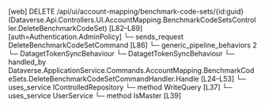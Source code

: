 [web] DELETE /api/ui/account-mapping/benchmark-code-sets/{id:guid}  (Dataverse.Api.Controllers.UI.AccountMapping.BenchmarkCodeSetsController.DeleteBenchmarkCodeSet)  [L82–L89] [auth=Authentication.AdminPolicy]
  └─ sends_request DeleteBenchmarkCodeSetCommand [L86]
    └─ generic_pipeline_behaviors 2
      └─ DatagetTokenSyncBehaviour
      └─ DatagetTokenSyncBehaviour
    └─ handled_by Dataverse.ApplicationService.Commands.AccountMapping.BenchmarkCodeSets.DeleteBenchmarkCodeSetCommandHandler.Handle [L24–L53]
      └─ uses_service IControlledRepository<BenchmarkCodeSet>
        └─ method WriteQuery [L37]
      └─ uses_service UserService
        └─ method IsMaster [L39]

